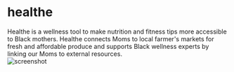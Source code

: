 # healthe
Healthe is a wellness tool to make nutrition and fitness tips more accessible to Black mothers. Healthe connects Moms to local farmer's markets for fresh and affordable produce and supports Black wellness experts by linking our Moms to external resources. <br>
![screenshot](https://media.giphy.com/media/35yJs7o6SccrGj87Qm/giphy.gif)

